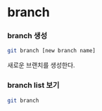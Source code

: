 # branch

### branch 생성
```bash
git branch [new branch name]
```

새로운 브랜치를 생성한다.






### branch list 보기
```bash
git branch
```
